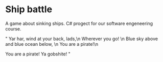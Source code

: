 # Ship battle
A game about sinking ships. C# progect for our software engeneering course.


" Yar har, wind at your back, lads,\n
  Wherever you go! \n
  Blue sky above and blue ocean below, \n
  You are a pirate!\n
  
  You are a pirate! Ya gobshite! "


